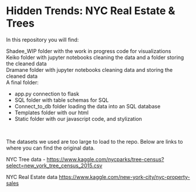 # Hidden Trends: NYC Real Estate & Trees
In this repository you will find:

Shadee_WIP folder with the work in progress code for visualizations
<br>
Keiko folder with jupyter notebooks cleaning the data and a folder storing the cleaned data
<br>
Dramane folder with jupyter notebooks cleaning data and storing the cleaned data
<br>
A final folder:
* app.py connection to flask
* SQL folder with table schemas for SQL 
* Connect_to_db folder loading the data into an SQL database
* Templates folder with our html
* Static folder with our javascript code, and stylization 
<br>

The datasets we used are too large to load to the repo. Below are links to where you can find the original data. 

NYC Tree data - https://www.kaggle.com/nycparks/tree-census?select=new_york_tree_census_2015.csv

NYC Real Estate data https://www.kaggle.com/new-york-city/nyc-property-sales
		
